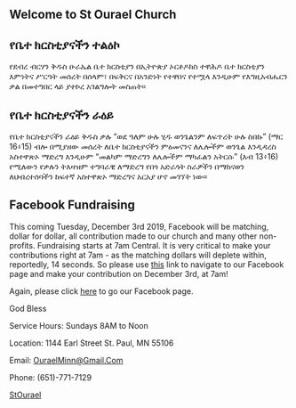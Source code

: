 ## Welcome to St Ourael Church


## የቤተ ክርስቲያናችን ተልዕኮ

የደብረ ብርሃን ቅዱስ ዑራኤል ቤተ ክርስቲያን በኢትዮጵያ ኦርቶዶክስ ተዋሕዶ ቤተ ክርስቲያን እምነትና ሥርዓት መሰረት በሰላም፣ በፍቅርና በአንድነት የተዋበና የተሟላ እንዲሁም የእግዚአብሔርን ቃል በመተግበር ላይ ያተኮረ አገልግሎት መስጠት። 

## የቤተ ክርስቲያናችን ራዕይ

የቤተ ክርስቲያናችን ራዕይ ቅዱስ ቃሉ “ወደ ዓለም ሁሉ ሂዱ ወንጌልንም ለፍጥረት ሁሉ ስበኩ” (ማር 16፥15) ብሎ በሚያዘው መሰረት ለቤተ ክርስቲያናችን ምዕመናንና ለሌሎችም ወንጌል እንዲዳረስ አስተዋጽኦ ማድረግ እንዲሁም “መልካም ማድረግን ለሌሎችም ማካፈልን አትርሱ” (እብ 13፥16) የሚለውን የቃሉን ትእዛዝም ተግባራዊ ለማድረግ የበጎ አድራጎት ስራዎችን በማከናወን ለህብረተሰባችን ከፍተኛ አስተዋጽኦ ማድረግና አርአያ ሆኖ መገኘት ነው። 

## Facebook Fundraising 
This coming Tuesday, December 3rd 2019, Facebook will be matching, dollar for dollar, all contribution made to our church and many other non-profits. Fundraising starts at 7am Central. It is very critical to make your contributions right at 7am - as the matching dollars will deplete within, reportedly, 14 seconds. So please use [this](https://www.facebook.com/100012395828685/posts/764411997315321?d=n&sfns=mo) link to navigate to our Facebook page and make your contribution on December 3rd, at 7am! 

Again, please click [here](https://www.facebook.com/100012395828685/posts/764411997315321?d=n&sfns=mo) to go our Facebook page.

God Bless



Service Hours:
Sundays 8AM to Noon

Location:
1144 Earl Street
St. Paul, MN 55106

Email:
OuraelMinn@Gmail.Com

Phone: (651)-771-7129

<a class="twitter-timeline" href="https://twitter.com/StOurael?ref_src=twsrc%5Etfw" data-tweet-limit="4">StOurael</a> <script async src="https://platform.twitter.com/widgets.js" charset="utf-8"></script>


